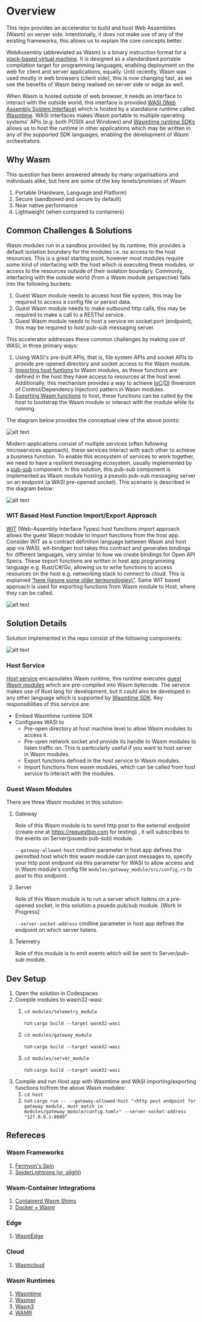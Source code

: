 # Overview

This repo provides an accelerator to build and host Web Assemblies (Wasm) on server side. Intentionally, it does not make use of any of the existing frameworks, this allows us to explain the core concepts better.

WebAssembly (abbreviated as Wasm) is a binary instruction format for a [stack-based virtual machine](https://andreabergia.com/stack-based-virtual-machines/). It is designed as a standardised portable compilation target for programming languages, enabling deployment on the web for client and server applications, equally. Until recently, Wasm was used mostly in web browsers (client side), this is now changing fast, as we see the benefits of Wasm being realised on server side or edge as well.

When Wasm is hosted outside of web browser, it needs an interface to interact with the outside world, this interface is provided [WASI (Web Assembly System Interface)](https://wasi.dev/) which is hosted by a standalone runtime called [Wasmtime](https://github.com/bytecodealliance/wasmtime). WASI interfaces makes Wasm portable to multiple operating systems' APIs (e.g. both POSIX and Windows) and [Wasmtime runtime SDKs](https://docs.wasmtime.dev/lang.html) allows us to host the runtime in other applications which may be written in any of the supported SDK languages, enabling the development of Wasm orchestrators.

## Why Wasm

This question has been answered already by many organisations and individuals alike, but here are some of the key tenets/promises of Wasm:

1. Portable (Hardware, Language and Platform)
2. Secure (sandboxed and secure by default)
3. Near native performance
4. Lightweight (when compared to containers)

## Common Challenges & Solutions

Wasm modules run in a sandbox provided by its runtime, this provides a default isolation boundary for the modules i.e. no access to the host resources. This is a great starting point, however most modules require some kind of interfacing with the host which is executing these modules, or access to the resources outside of their isolation boundary. Commonly, interfacing with the outside world (from a Wasm module perspective) falls into the following buckets:

1. Guest Wasm module needs to access host file system, this may be required to access a config file or persist data.
2. Guest Wasm module needs to make outbound http calls, this may be required to make a call to a RESTful service.
3. Guest Wasm module needs to host a service on socket:port (endpoint), this may be required to host pub-sub messaging server.

This accelerator addresses these common challenges by making use of WASI, in three primary ways:

1. Using WASI's pre-built APIs, that is, file system APIs and socket APIs to provide pre-opened directory and socket access to the Wasm module.
2. [Importing host funtions](#wit-based-host-function-importexport-approach) to Wasm modules, as these functions are defined in the host they have access to resources at the host level. Additionally, this mechanism provides a way to achieve [IoC](https://en.wikipedia.org/wiki/Inversion_of_control)/[DI](https://en.wikipedia.org/wiki/Dependency_injection) (Inversion of Control/Dependency Injection) pattern in Wasm modules.
3. [Exporting Wasm functions](#wit-based-host-function-importexport-approach) to host, these functions can be called by the host to bootstrap the Wasm module or interact with the module while its running.

The diagram below provides the conceptual view of the above points:

![alt text](images/wasm-wasi-conceptual.png "Web Assemblies and WASI Conceptual Diagram")

Modern applications consist of multiple services (often following microservices approach), these services interact with each other to achieve a business function. To enable this ecosystem of services to work together, we need to have a resilient messaging ecosystem, usually implemented by a [pub-sub](https://en.wikipedia.org/wiki/Publish%E2%80%93subscribe_pattern) component. In this solution, this pub-sub component is implemented as Wasm module hosting a pseudo pub-sub messaging server on an endpoint (a WASI pre-opened socket). This scenario is described in the diagram below:

![alt text](images/wasm-wasi-inter-service.png "Web Assemblies on Edge")

### WIT Based Host Function Import/Export Approach

[WIT](https://github.com/bytecodealliance/wit-bindgen) (Web-Assembly Interface Types) host functions import approach allows the guest Wasm module to import functions from the host app. Consider WIT as a contract definition language between Wasm and host app via WASI, wit-bindgen tool takes this contract and generates bindings for different languages, very similar to how we create bindings for Open API Specs. These import functions are written in host app programming language e.g. Rust/C#/Go, allowing us to write functions to access resources on the host e.g. networking stack to connect to cloud. This is explained [“here (ignore some older termonologies)”](https://radu-matei.com/blog/wasm-components-host-implementations/). Same WIT based approach is used for exporting functions from Wasm module to Host, where they can be called.

![alt text](images/wit-based-design.png "WIT Based Host Function Import Approach")

## Solution Details

Solution implemented in the repo consist of the following components:

![alt text](images/wasm_solution.png "Wasm Solution")

### Host Service

[Host service](host) encapsulates Wasm runtime, this runtime executes [guest Wasm modules](#guest-wasm-modules) which are pre-compiled into Wasm bytecode. The service makes use of Rust lang for development, but it could also be developed in any other language which is supported by [Wasmtime SDK](https://docs.wasmtime.dev/lang.html). Key responsiblities of this service are:

- Embed Wasmtime runtime SDK
- Configures WASI to
  - Pre-open directory at host machine level to allow Wasm modules to access it.
  - Pre-open network socket and provide its handle to Wasm modules to listen traffic on. This is particularly useful if you want to host server in Wasm modules.
  - Export functions defined in the host service to Wasm modules.
  - Import functions from wasm modules, which can be called from host service to interact with the modules.

### Guest Wasm Modules

There are three Wasm modules in this solution:

1. Gateway

    Role of this Wasm module is to send http post to the external endpoint (create one at https://requestbin.com for testing) , it will subscribes to the events on Server(psuedo pub-sub) module.

    `--gateway-allowed-host` cmdline parameter in host app defines the permitted host which this wasm module can post messages to, specify your http post endpoint via this parameter for WASI to allow access and in Wasm module's config file `modules/gateway_module/src/config.rs` to post to this endpoint.

2. Server

    Role of this Wasm module is to run a server which listens on a pre-opened socket, in this solution a psuedo pub/sub module. [Work in Progress]

    `--server-socket-address` cmdline parameter in host app defines the endpoint on which server listens.

3. Telemetry

    Role of this module is to emit events which will be sent to Server/pub-sub module.

## Dev Setup

1. Open the solution in Codespaces
2. Compile modules to wasm32-wasi:
    1. `cd modules/telemetry_module`

        run `cargo build --target wasm32-wasi`
    2. `cd modules/gateway_module`

        run `cargo build --target wasm32-wasi`
    3. `cd modules/server_module`

        run `cargo build --target wasm32-wasi`
3. Compile and run Host app with Wasmtime and WASI importing/exporting functions to/from the above Wasm modules:
    1. `cd host`
    2. run `cargo run -- --gateway-allowed-host "<http post endpoint for gateway module, must match in modules/gateway_module/config.toml>" --server-socket-address "127.0.0.1:8080"`

## Refereces

### Wasm Frameworks

1. [Fermyon's Spin](https://github.com/fermyon/spin)
2. [SpiderLightning (or, slight)](https://github.com/deislabs/spiderlightning)

### Wasm-Container Integrations

1. [Containerd Wasm Shims](https://github.com/deislabs/containerd-wasm-shims)
2. [Docker + Wasm](https://www.docker.com/blog/docker-wasm-technical-preview/)

### Edge

1. [WasmEdge](https://wasmedge.org/)

### Cloud

1. [Wasmcloud](https://wasmcloud.com/)

### Wasm Runtimes

1. [Wasmtime](https://wasmtime.dev/)
2. [Wasmer](https://wasmer.io/)
3. [Wasm3](https://github.com/wasm3/wasm3)
4. [WAMR](https://github.com/bytecodealliance/wasm-micro-runtime)
